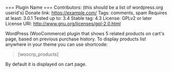 === Plugin Name ===
Contributors: (this should be a list of wordpress.org userid's)
Donate link: https://example.com/
Tags: comments, spam
Requires at least: 3.0.1
Tested up to: 3.4
Stable tag: 4.3
License: GPLv2 or later
License URI: http://www.gnu.org/licenses/gpl-2.0.html

WordPress (WooCommerce) plugin that shows 5 related products on cart's page, based on previous purchase history. 
To display products list anywhere in your theme you can use shortcode:
> [woocrp_products]

By default it is displayed on cart page.